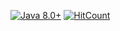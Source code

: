 [![Java 8.0+](https://img.shields.io/badge/java-8.0%2b-green.svg)](http://www.oracle.com/technetwork/java/javase/downloads/index.html)
[![HitCount](https://hitt.herokuapp.com/dgroup/java-se-lab.svg)](https://github.com/dgroup/java-se-lab)